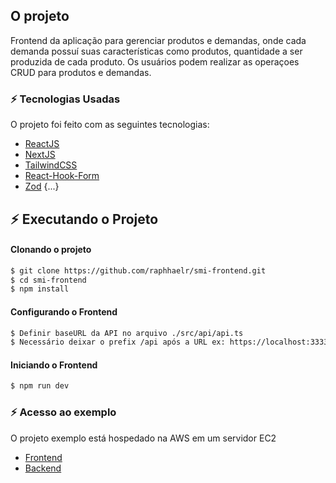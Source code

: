 ## O projeto

Frontend da aplicação para gerenciar produtos e demandas, onde cada demanda possuí suas características como produtos, quantidade a ser produzida de cada produto. Os usuários podem realizar as operaçoes CRUD para produtos e demandas.

### :zap: Tecnologias Usadas

O projeto foi feito com as seguintes tecnologias:

- [ReactJS](https://pt-br.reactjs.org/)
- [NextJS](https://nextjs.org/)
- [TailwindCSS](https://tailwindcss.com/)
- [React-Hook-Form](https://react-hook-form.com/)
- [Zod](https://github.com/colinhacks/zod)
{...}


## :zap: Executando o Projeto
#### Clonando o projeto
```sh
$ git clone https://github.com/raphhaelr/smi-frontend.git
$ cd smi-frontend
$ npm install
```

#### Configurando o Frontend
```sh
$ Definir baseURL da API no arquivo ./src/api/api.ts
$ Necessário deixar o prefix /api após a URL ex: https://localhost:3333/api
```

#### Iniciando o Frontend
```sh
$ npm run dev
```

### :zap: Acesso ao exemplo

O projeto exemplo está hospedado na AWS em um servidor EC2

- [Frontend](http://ec2-3-145-145-251.us-east-2.compute.amazonaws.com/)
- [Backend](http://ec2-3-145-145-251.us-east-2.compute.amazonaws.com/api)